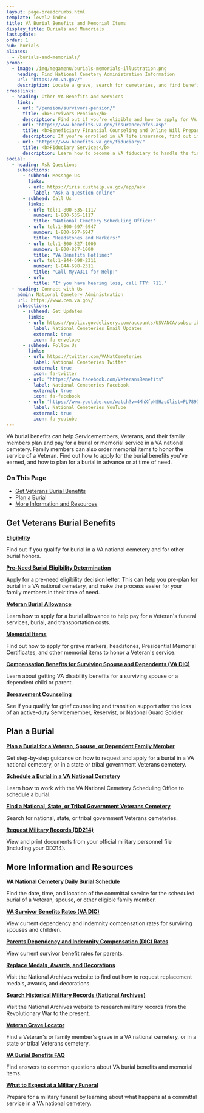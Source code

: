 ```yaml
---
layout: page-breadcrumbs.html
template: level2-index
title: VA Burial Benefits and Memorial Items
display_title: Burials and Memorials
lastupdate:
order: 1
hub: burials
aliases:
  - /burials-and-memorials/
promo:
  - image: /img/megamenu/burials-memorials-illustration.png
    heading: Find National Cemetery Administration Information
    url: "https://m.va.gov/"
    description: Locate a grave, search for cemeteries, and find benefits information and resources.
crosslinks:
  - heading: Other VA Benefits and Services
    links:
    - url: "/pension/survivors-pension/"
      title: <b>Survivors Pension</b>
      description: Find out if you’re eligible and how to apply for VA pension benefits as a surviving spouse or child of a deceased Veteran with wartime service.
    - url: "https://www.benefits.va.gov/insurance/bfcs.asp"
      title: <b>Beneficiary Financial Counseling and Online Will Preparation</b>
      description: If you're enrolled in VA life insurance, find out if you can get free financial planning and online will preparation services.
    - url: "https://www.benefits.va.gov/fiduciary/"
      title: <b>Fiduciary Services</b>
      description: Learn how to become a VA fiduciary to handle the financial affairs of a Veteran in need.
social:
  - heading: Ask Questions
    subsections:
      - subhead: Message Us
        links:
        - url: https://iris.custhelp.va.gov/app/ask
          label: "Ask a question online"
      - subhead: Call Us
        links:      
        - url: tel:1-800-535-1117
          number: 1-800-535-1117
          title: "National Cemetery Scheduling Office:"
        - url: tel:1-800-697-6947
          number: 1-800-697-6947
          title: "Headstones and Markers:"
        - url: tel:1-800-827-1000
          number: 1-800-827-1000
          title: "VA Benefits Hotline:"
        - url: tel:1-844-698-2311
          number: 1-844-698-2311
          title: "Call MyVA311 for Help:"
        - url:
          title: "If you have hearing loss, call TTY: 711."
  - heading: Connect with Us
    admin: National Cemetery Administration
    url: https://www.cem.va.gov/
    subsections:
      - subhead: Get Updates
        links:
        - url: https://public.govdelivery.com/accounts/USVANCA/subscribers/qualify
          label: National Cemeteries Email Updates
          external: true
          icon: fa-envelope
      - subhead: Follow Us
        links:
        - url: https://twitter.com/VANatCemeteries
          label: National Cemeteries Twitter
          external: true
          icon: fa-twitter
        - url: "https://www.facebook.com/VeteransBenefits"
          label: National Cemeteries Facebook
          external: true
          icon: fa-facebook
        - url: "https://www.youtube.com/watch?v=4MhXfpNSHzs&list=PL7897A1FCC5516DDE"
          label: National Cemeteries YouTube
          external: true
          icon: fa-youtube
---
```


<p class="va-introtext">
VA burial benefits can help Servicemembers, Veterans, and their family members plan and pay for a burial or memorial service in a VA national cemetery. Family members can also order memorial items to honor the service of a Veteran. Find out how to apply for the burial benefits you've earned, and how to plan for a burial in advance or at time of need.</p>

<h3>On This Page</h3>

<ul>
  <li><a href="#get">Get Veterans Burial Benefits</a></li>
  <li><a href="#manage">Plan a Burial</a></li>
  <li><a href="#more">More Information and Resources</a></li>
</ul>

<section class='usa-grid'>
  <div class="va-h-ruled--stars"></div>
</section>

<section id="get" class="merger-majorlinks">

  <h2>Get Veterans Burial Benefits</h2>

  <div class="link">
    <a href="/burials-memorials/eligibility/"><b>Eligibility</b></a>
    <p>Find out if you qualify for burial in a VA national cemetery and for other burial honors.
  </div>

  <div class="link">
    <a href="/burials-memorials/pre-need-eligibility/"><b>Pre-Need Burial Eligibility Determination</b></a>
    <p>Apply for a pre-need eligibility decision letter. This can help you pre-plan for burial in a VA national cemetery, and make the process easier for your family members in their time of need.</p>
  </div>

  <div class="link">
    <a href="/burials-memorials/veterans-burial-allowance/"><b>Veteran Burial Allowance</b></a>
    <p>Learn how to apply for a burial allowance to help pay for a Veteran's funeral services, burial, and transportation costs.</p>
  </div>

  <div class="link">
    <a href="/burials-memorials/memorial-items/"><b>Memorial Items</b></a>
    <p>Find out how to apply for grave markers, headstones, Presidential Memorial Certificates, and other memorial items to honor a Veteran's service.</p>
  </div>

  <div class="link">
    <a href="/burials-memorials/dependency-indemnity-compensation/"><b>Compensation Benefits for Surviving Spouse and Dependents (VA DIC)</b></a>
    <p>Learn about getting VA disability benefits for a surviving spouse or a dependent child or parent.</p>
  </div>

   <div class="link">
    <a href="/burials-memorials/bereavement-counseling/"><b>Bereavement Counseling</b></a>
    <p>See if you qualify for grief counseling and transition support after the loss of an active-duty Servicemember, Reservist, or National Guard Soldier.</p>
  </div>


</section>

<section class='usa-grid'>
  <div class="va-h-ruled--stars"></div>
</section>

<section id="manage" class="merger-majorlinks">

  <h2>Plan a Burial</h2>

  <div class="link">
    <a href="/burials-memorials/plan-a-burial/"><b>Plan a Burial for a Veteran, Spouse, or Dependent Family Member</b></a>
    <p>Get step-by-step guidance on how to request and apply for a burial in a VA national cemetery, or in a state or tribal government Veterans cemetery.</p>
    </div>

  <div class="link">
    <a href="https://www.cem.va.gov/cem/burial_benefits/need.asp"><b>Schedule a Burial in a VA National Cemetery</b></a>
    <p>Learn how to work with the VA National Cemetery Scheduling Office to schedule a burial.</p>
  </div>

   <div class="link">
    <a href="https://www.cem.va.gov/cems/listcem.asp"><b>Find a National, State, or Tribal Government Veterans Cemetery</b></a>
    <p>Search for national, state, or tribal government Veterans cemeteries.</p>
  </div>

  <div class="link">
    <a href="/records/get-military-service-records/"><b>Request Military Records (DD214)</b></a>
    <p>View and print documents from your official military personnel file (including your DD214).</p>

  </div>

</section>

<section class='usa-grid'>
  <div class="va-h-ruled--stars"></div>
</section>

<section id="more" class="merger-majorlinks">

  <h2>More Information and Resources</h2>

  <div class="link">
    <a href="https://www.cem.va.gov/dailyburialschedule/"><b>VA National Cemetery Daily Burial Schedule</b></a>
    <p>Find the date, time, and location of the committal service for the scheduled burial of a Veteran, spouse, or other eligible family member.</p>
  </div>

  <div class="link">
    <a href="https://www.benefits.va.gov/Compensation/current_rates_dic.asp"><b>VA Survivor Benefits Rates (VA DIC)</b></a>
    <p>View current dependency and indemnity compensation rates for surviving spouses and children.</p>
  </div>

  <div class="link">
    <a href="https://www.benefits.va.gov/Pension/current_rates_Parents_DIC_pen.asp"><b>Parents Dependency and Indemnity Compensation (DIC) Rates</b></a>
    <p>View current survivor benefit rates for parents.</p>
  </div>

  <div class="link">
    <a href="https://www.archives.gov/veterans/replace-medals" target="_blank"><b>Replace Medals, Awards, and Decorations</b></a>
    <p>Visit the National Archives website to find out how to request replacement medals, awards, and decorations.</p>
  </div>

  <div class="link">
    <a href="https://www.archives.gov/veterans" target="_blank"><b>Search Historical Military Records (National Archives)</b></a>
    <p>Visit the National Archives website to research military records from the Revolutionary War to the present.</p>
  </div>

  <div class="link">
    <a href="https://m.va.gov/gravelocator/index.cfm"><b>Veteran Grave Locator</b></a>
    <p>Find a Veteran's or family member's grave in a VA national cemetery, or in a state or tribal Veterans cemetery.</p>
  </div>

  <div class="link">
    <a href="https://www.cem.va.gov/cem/faq.asp"><b>VA Burial Benefits FAQ</b></a>
    <p>Find answers to common questions about VA burial benefits and memorial items.</p>
  </div>

  <div class="link">
    <a href="/burials-memorials/what-to-expect-at-military-funeral/"><b>What to Expect at a Military Funeral</b></a>
    <p>Prepare for a military funeral by learning about what happens at a committal service in a VA national cemetery.</p>
  </div>

</section>
